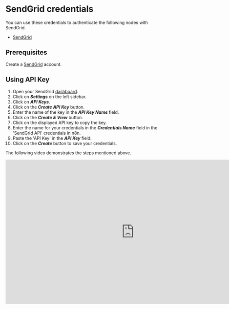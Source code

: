 # SendGrid credentials

You can use these credentials to authenticate the following nodes with SendGrid.

- [SendGrid](/integrations/builtin/app-nodes/n8n-nodes-base.sendgrid/)


## Prerequisites

Create a [SendGrid](https://SendGrid.com/) account.

## Using API Key

1. Open your SendGrid [dashboard](https://app.sendgrid.com/).
2. Click on ***Settings*** on the left sidebar.
3. Click on ***API Keys***.
4. Click on the ***Create API Key*** button.
5. Enter the name of the key in the ***API Key Name*** field.
6. Click on the ***Create & View*** button.
7. Click on the displayed API key to copy the key.
8. Enter the name for your credentials in the ***Credentials Name*** field in the 'SendGrid API' credentials in n8n.
9. Paste the 'API Key' in the ***API Key*** field.
10. Click on the ***Create*** button to save your credentials.

The following video demonstrates the steps mentioned above.

<div class="video-container">
<iframe width="840" height="472.5" src="https://www.youtube.com/embed/jlHBMHbd_Jc" frameborder="0" allow="accelerometer; autoplay; clipboard-write; encrypted-media; gyroscope; picture-in-picture" allowfullscreen></iframe>
</div>
